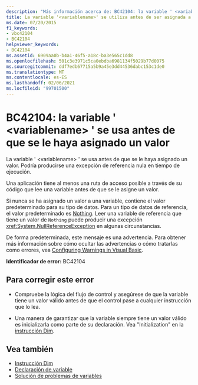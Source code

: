 ```yaml
---
description: "Más información acerca de: BC42104: la variable ' <variablename> ' se usa antes de que se le haya asignado un valor"
title: La variable '<variablename>' se utiliza antes de ser asignada a un valor
ms.date: 07/20/2015
f1_keywords:
- vbc42104
- BC42104
helpviewer_keywords:
- BC42104
ms.assetid: 6909aa0b-b4a1-46f5-a18c-ba3e565c1dd8
ms.openlocfilehash: 501c3e3971c5ca0ebdba6981134f5029b77d0075
ms.sourcegitcommit: ddf7edb67715a5b9a45e3dd44536dabc153c1de0
ms.translationtype: MT
ms.contentlocale: es-ES
ms.lasthandoff: 02/06/2021
ms.locfileid: "99701500"
---
```

# <a name="bc42104-variable-variablename-is-used-before-it-has-been-assigned-a-value"></a>BC42104: la variable ' \<variablename> ' se usa antes de que se le haya asignado un valor

La variable ' \<variablename> ' se usa antes de que se le haya asignado un valor. Podría producirse una excepción de referencia nula en tiempo de ejecución.

 Una aplicación tiene al menos una ruta de acceso posible a través de su código que lee una variable antes de que se le asigne un valor.

 Si nunca se ha asignado un valor a una variable, contiene el valor predeterminado para su tipo de datos. Para un tipo de datos de referencia, el valor predeterminado es [Nothing](../nothing.md). Leer una variable de referencia que tiene un valor de `Nothing` puede producir una excepción <xref:System.NullReferenceException> en algunas circunstancias.

 De forma predeterminada, este mensaje es una advertencia. Para obtener más información sobre cómo ocultar las advertencias o cómo tratarlas como errores, vea [Configuring Warnings in Visual Basic](/visualstudio/ide/configuring-warnings-in-visual-basic).

 **Identificador de error:** BC42104

## <a name="to-correct-this-error"></a>Para corregir este error

- Compruebe la lógica del flujo de control y asegúrese de que la variable tiene un valor válido antes de que el control pase a cualquier instrucción que lo lea.

- Una manera de garantizar que la variable siempre tiene un valor válido es inicializarla como parte de su declaración. Vea "Initialization" en la [instrucción Dim](../statements/dim-statement.md).

## <a name="see-also"></a>Vea también

- [Instrucción Dim](../statements/dim-statement.md)
- [Declaración de variable](../../programming-guide/language-features/variables/variable-declaration.md)
- [Solución de problemas de variables](../../programming-guide/language-features/variables/troubleshooting-variables.md)
